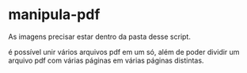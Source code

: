 # manipula-pdf

As imagens precisar estar dentro da pasta desse script.

é possível unir vários arquivos pdf em um só, além de poder dividir um arquivo pdf
com várias páginas em várias páginas distintas.
